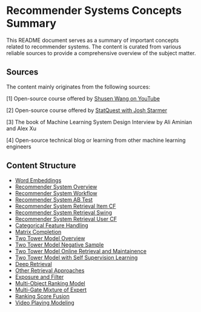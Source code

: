 # Recommender Systems Concepts Summary

This README document serves as a summary of important concepts related to recommender systems. The content is curated from various reliable sources to provide a comprehensive overview of the subject matter.

## Sources
The content mainly originates from the following sources:

[1] Open-source course offered by [Shusen Wang on YouTube](https://www.youtube.com/watch?v=5dTOPen28ts&list=PLvOO0btloRntAi-VnV06M1Bu0X1xljUUP&ab_channel=ShusenWang)

[2] Open-source course offered by [StatQuest with Josh Starmer](https://www.youtube.com/@statquest)

[3] The book of Machine Learning System Design Interview by Ali Aminian and Alex Xu

[4] Open-source technical blog or learning from other machine learning engineers

## Content Structure

- [Word Embeddings](./00_Word%20Embeddings.pdf)
- [Recommender System Overview](./01_Recommender%20System%20Overview.pdf)
- [Recommender System Workflow](./02_Recommender%20System%20Workflow.pdf)
- [Recommender System AB Test](./03_Recommender%20System%20AB%20Test.pdf)
- [Recommender System Retrieval Item CF](./04_Recommender%20System%20Retrieveal%20Item%20CF.pdf)
- [Recommender System Retrieval Swing](./05_Recommender%20Sysrem%20Retrieval%20Swing.pdf)
- [Recommender System Retrieval User CF](./06_Recommender%20System%20Retrieval%20User%20CF.pdf)
- [Categorical Feature Handling](/07_Categorical%20Features.pdf)
- [Matrix Completion](./08_Matrix%20Completion.pdf)
- [Two Tower Model Overview](./09_Two%20Tower%20Model.pdf)
- [Two Tower Model Negative Sample](./10_Two%20Tower%20Model%20Positive%20Negative%20Samples.pdf)
- [Two Tower Model Online Retrieval and Maintainence](./11_Two%20Tower%20Model%20Online%20Retrieval.pdf)
- [Two Tower Model with Self Supervision Learning](./12_Two%20Tower%20Model%20Self%20Supervision.pdf)
- [Deep Retrieval](./13_Deep%20Retrieval.pdf)
- [Other Retrieval Approaches](./14_Other%20Retrieval.pdf)
- [Exposure and Filter](./15_Exposure%20and%20Filter.pdf)
- [Multi-Object Ranking Model](./16_Multi-Objective%20Ranking%20Model.pdf)
- [Multi-Gate Mixture of Expert](./17_MMoE.pdf)
- [Ranking Score Fusion](./18_Rank%20Score%20Combination.pdf)
- [Video Playing Modeling](./19_Video%20Playing%20Model.pdf)